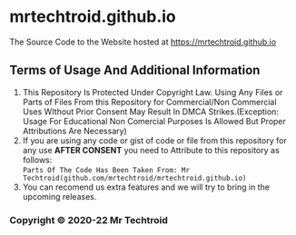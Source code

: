 # mrtechtroid.github.io
The Source Code to the Website hosted at https://mrtechtroid.github.io
## Terms of Usage And Additional Information
1. This Repository Is Protected Under Copyright Law. Using Any Files or Parts of Files  From this Repository for Commercial/Non Commercial Uses WIthout Prior Consent May Result In DMCA Strikes.(Exception: Usage For Educational Non Comercial Purposes Is Allowed But Proper Attributions Are Necessary)
2. If you are using any code or gist of code or file from this repository for any use **AFTER CONSENT** you need to Attribute to this repository as follows:  
``` Parts Of The Code Has Been Taken From: Mr Techtroid(github.com/mrtechtroid/mrtechtroid.github.io) ```
3. You can recomend us extra features and we will try to bring in the upcoming releases.   
### Copyright © 2020-22  Mr Techtroid
